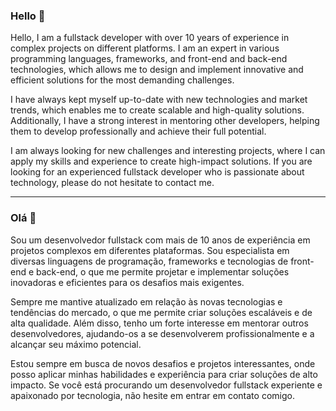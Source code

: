 ### Hello 👋

Hello, I am a fullstack developer with over 10 years of experience in complex projects on different platforms. I am an expert in various programming languages, frameworks, and front-end and back-end technologies, which allows me to design and implement innovative and efficient solutions for the most demanding challenges.

I have always kept myself up-to-date with new technologies and market trends, which enables me to create scalable and high-quality solutions. Additionally, I have a strong interest in mentoring other developers, helping them to develop professionally and achieve their full potential.

I am always looking for new challenges and interesting projects, where I can apply my skills and experience to create high-impact solutions. If you are looking for an experienced fullstack developer who is passionate about technology, please do not hesitate to contact me.

---

### Olá 👋

Sou um desenvolvedor fullstack com mais de 10 anos de experiência em projetos complexos em diferentes plataformas. Sou especialista em diversas linguagens de programação, frameworks e tecnologias de front-end e back-end, o que me permite projetar e implementar soluções inovadoras e eficientes para os desafios mais exigentes.

Sempre me mantive atualizado em relação às novas tecnologias e tendências do mercado, o que me permite criar soluções escaláveis e de alta qualidade. Além disso, tenho um forte interesse em mentorar outros desenvolvedores, ajudando-os a se desenvolverem profissionalmente e a alcançar seu máximo potencial.

Estou sempre em busca de novos desafios e projetos interessantes, onde posso aplicar minhas habilidades e experiência para criar soluções de alto impacto. Se você está procurando um desenvolvedor fullstack experiente e apaixonado por tecnologia, não hesite em entrar em contato comigo.
